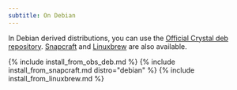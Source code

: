 ```yaml
---
subtitle: On Debian
---
```


In Debian derived distributions, you can use the [Official Crystal deb repository](#official-crystal-deb-repository). [Snapcraft](#snapcraft) and [Linuxbrew](#linuxbrew) are also available.

{% include install_from_obs_deb.md %}
{% include install_from_snapcraft.md distro="debian" %}
{% include install_from_linuxbrew.md %}

